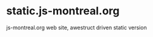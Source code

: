 static.js-montreal.org
======================

js-montreal.org web site, awestruct driven static version